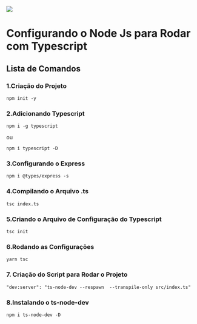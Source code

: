 ![](https://miro.medium.com/max/600/0*4pCcllFiOQ3FLo8h.png)


# Configurando o Node Js para Rodar com Typescript



## Lista de Comandos

### 1.Criação do Projeto

    npm init -y

### 2.Adicionando Typescript

    npm i -g typescript

ou

    npm i typescript -D

### 3.Configurando o Express

    npm i @types/express -s

### 4.Compilando o Arquivo .ts 

    tsc index.ts 

### 5.Criando o Arquivo de Configuração do Typescript 

    tsc init 

### 6.Rodando as Configurações

    yarn tsc

### 7. Criação do Script para Rodar o Projeto

    "dev:server": "ts-node-dev --respawn  --transpile-only src/index.ts"

### 8.Instalando o ts-node-dev

    npm i ts-node-dev -D    


